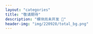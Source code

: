```yaml
---
layout: "categories"
title: "敬请期待"
description: "模块尚未开发 🤔"
header-img: "img/220928/total_bg.png"
---
```

